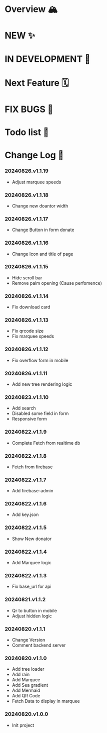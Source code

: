 # Overview 🏔️

# NEW ✨

# IN DEVELOPMENT  🚧

# Next Feature 🗓️

# FIX BUGS 🐞

# Todo list 📝

# Change Log  🔁


### 20240826.v1.1.19
- Adjust marquee speeds

### 20240826.v1.1.18
- Change new doantor width

### 20240826.v1.1.17
- Change Button in form donate

### 20240826.v1.1.16
- Change Icon and title of page

### 20240826.v1.1.15
- Hide scroll bar
- Remove palm opening (Cause perfomence)

### 20240826.v1.1.14
- Fix download card

### 20240826.v1.1.13
- Fix qrcode size 
- Fix marquee speeds

### 20240826.v1.1.12
- Fix overflow form in mobile

### 20240826.v1.1.11
- Add new tree rendering logic

### 20240823.v1.1.10
- Add search
- Disabled some field in form
- Responsive form

### 20240822.v1.1.9
- Complete Fetch from realtime db
  
### 20240822.v1.1.8
- Fetch from firebase

### 20240822.v1.1.7
- Add firebase-admin

### 20240822.v1.1.6
- Add key.json

### 20240822.v1.1.5
- Show New donator
  
### 20240822.v1.1.4
- Add Marquee logic

### 20240822.v1.1.3
- Fix base_url for api

### 20240821.v1.1.2
- Qr to button in mobile
- Adjust hidden logic
   

### 20240820.v1.1.1
- Change Version
- Comment backend server

### 20240820.v1.1.0
- Add tree loader 
- Add rain
- Add Marquee
- Add Sea gradient
- Add Mermaid
- Add QR Code
- Fetch Data to display in marquee

### 20240820.v1.0.0
- Init project
